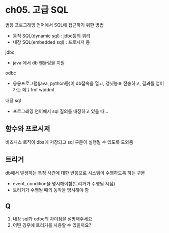 # ch05. 고급 SQL
범용 프로그래밍 언어에서 SQL에 접근하기 위한 방법
- 동적 SQL(dynamic sql) : jdbc등의 쿼리
- 내장 SQL(embedded sql) : 프로시저 등

jdbc
- java 에서 db 핸들링을 지원

odbc
- 응용프로그램(java, python등)이 db접속을 열고, 갱닛능ㄹ 전송하고, 결과를 얻어가는 메ㅑfmf wjddml

내장 sql
- 프로그래밍 언어에서 sql 질의를 내장하고 있을 때...

## 함수와 프로시저
비즈니스 로직이 dba에 저장되고 sql 구문이 실행될 수 있도록 도와줌

## 트리거
db에서 발생하는 특정 사건에 대한 반응으로 시스템이 수행하도록 하는 구문
- event, condition을 명시해야함(트리거가 수행될 시점)
- 트리거가 수행될 때의 동작을 명시해야 함

## Q
1. 내장 sql과 odbc의 차이점을 설명해주세요
2. 어떤 경우에 트리거를 사용할 수 있을까요?